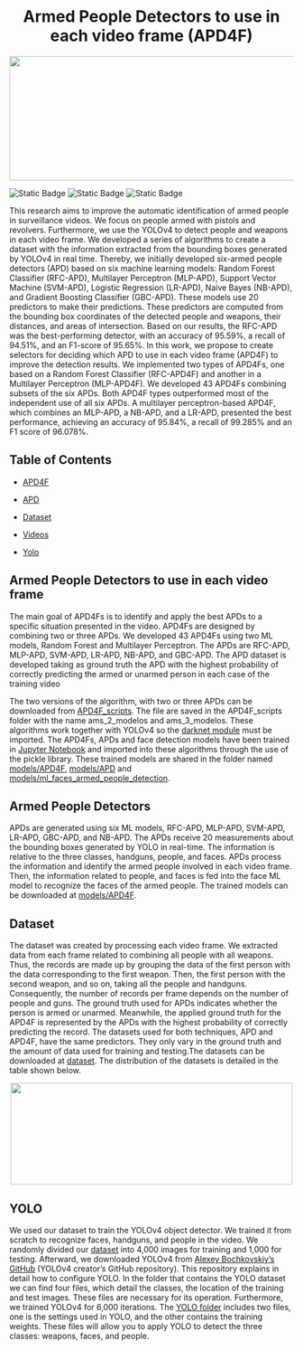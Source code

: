 <h1 align="center"> Armed People Detectors to use in each video frame (APD4F)</h1> 

<p align="center">
  <img width="950" height="220" src="https://github.com/user-attachments/assets/9acd9692-2079-4073-b71f-568cde7cf21a/">
</p>


![Static Badge](https://img.shields.io/badge/YOLO-Link-blue?labelColor=blue&color=red&link=https%3A%2F%2Fgithub.com%2FAlexeyAB%2Fdarknet)
![Static Badge](https://img.shields.io/badge/LabelImg-Link-red?labelColor=blue&color=yellow&link=https%3A%2F%2Fgithub.com%2Fheartexlabs%2FlabelImg)
![Static Badge](https://img.shields.io/badge/Release%20date-Jun-blue?labelColor=blue&color=green)

This research aims to improve the automatic identification of armed people in surveillance videos. We focus on people armed with pistols and revolvers. Furthermore, we use the YOLOv4 to detect people and weapons in each video frame. We developed a series of algorithms to create a dataset with the information extracted from the bounding boxes generated by YOLOv4 in real time. Thereby, we initially developed six-armed people detectors (APD) based on six machine learning models: Random Forest Classifier (RFC-APD), Multilayer Perceptron (MLP-APD), Support Vector Machine (SVM-APD), Logistic Regression (LR-APD), Naive Bayes (NB-APD), and Gradient Boosting Classifier (GBC-APD). These models use 20 predictors to make their predictions. These predictors are computed from the bounding box coordinates of the detected people and weapons, their distances, and areas of intersection. Based on our results, the RFC-APD was the best-performing detector, with an accuracy of 95.59%, a recall of 94.51%, and an F1-score of 95.65%. In this work, we propose to create selectors for deciding which APD to use in each video frame (APD4F) to improve the detection results. We implemented two types of APD4Fs, one based on a Random Forest Classifier (RFC-APD4F) and another in a Multilayer Perceptron (MLP-APD4F). We developed 43 APD4Fs combining subsets of the six APDs. Both APD4F types outperformed most of the independent use of all six APDs. A multilayer perceptron-based APD4F, which combines an MLP-APD, a NB-APD, and a LR-APD, presented the best performance, achieving an accuracy of 95.84%, a recall of 99.285% and an F1 score of 96.078%.

## Table of Contents

* [APD4F](APD4F_scripts)

* [APD](models/APD)

* [Dataset](dataset)

* [Videos](videos)

* [Yolo](yolo)

## Armed People Detectors to use in each video frame
The main goal of APD4Fs is to identify and apply the best APDs to a specific situation presented in the video. APD4Fs are designed by combining two or three APDs. We developed 43 APD4Fs using two ML models, Random Forest and Multilayer Perceptron. The APDs are RFC-APD, MLP-APD, SVM-APD, LR-APD, NB-APD, and GBC-APD. The APD dataset is developed taking as ground truth the APD with the highest probability of correctly predicting the armed or unarmed person in each case of the training video

The two versions of the algorithm, with two or three APDs can be downloaded from [APD4F_scripts](APD4F_scripts). The file are saved in the APD4F_scripts folder with the name ams_2_modelos and ams_3_modelos. These algorithms work together with YOLOv4 so the [darknet module](https://github.com/AlexeyAB/darknet) must be imported. The APD4Fs, APDs and face detection models have been trained in [Jupyter Notebook](notebooks) and imported into these algorithms through the use of the pickle library. These trained models are shared in the folder named [models/APD4F](models/APD4F), [models/APD](models/APD) and [models/ml_faces_armed_people_detection](models/ml_faces_armed_people_detection).

## Armed People Detectors 
APDs are generated using six ML models, RFC-APD, MLP-APD, SVM-APD, LR-APD, GBC-APD, and NB-APD. The APDs receive 20 measurements about the bounding boxes generated by YOLO in real-time. The information is relative to the three classes, handguns, people, and faces. APDs process the information and identify the armed people involved in each video frame. Then, the information related to people, and faces is fed into the face ML model to recognize the faces of the armed people. The trained models can be downloaded at [models/APD4F](models/APD4F).

## Dataset
The dataset was created by processing each video frame. We extracted data from each frame related to combining all people with all weapons. Thus, the records are made up by grouping the data of the first person with the data corresponding to the first weapon. Then, the first person with the second weapon, and so on, taking all the people and handguns. Consequently, the number of records per frame depends on the number of people and guns. The ground truth used for APDs indicates whether the person is armed or unarmed. Meanwhile, the applied ground truth for the APD4F is represented by the APDs with the highest probability of correctly predicting the record. The datasets used for both
techniques, APD and APD4F, have the same predictors. They only vary in the ground truth and the amount of data used for training and testing.The datasets can be downloaded at [dataset](dataset). The distribution of the datasets is detailed in the table shown below.

<p align="center">
  <img width="500" height="180" src="https://github.com/user-attachments/assets/25f25202-da6e-455a-8c1a-1ab66e1b79d9">
</p>

## YOLO
We used our dataset to train the YOLOv4 object detector. We trained it from scratch to recognize faces, handguns, and people in the video. We randomly divided our [dataset](datasets/yolo) into 4,000 images for training and 1,000 for testing.  Afterward, we downloaded YOLOv4 from [Alexey Bochkovskiy’s GitHub](https://github.com/AlexeyAB/darknet) (YOLOv4 creator’s GitHub repository). This repository explains in detail how to configure YOLO. In the folder that contains the YOLO dataset we can find four files, which detail the classes, the location of the training and test images. These files are necessary for its operation. Furthermore, we trained YOLOv4 for 6,000 iterations. The [YOLO folder](yolo) includes two files, one is the settings used in YOLO, and the other contains the training weights. These files will allow you to apply YOLO to detect the three classes: weapons, faces, and people.

